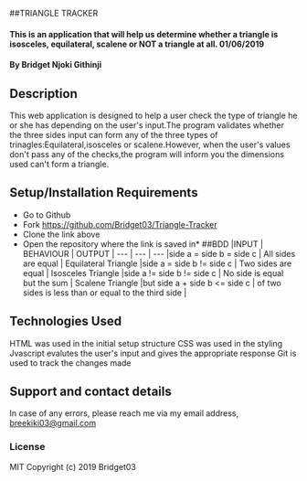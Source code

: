 ##TRIANGLE TRACKER
#### This is an application that will help us determine whether a triangle is isosceles, equilateral, scalene or NOT a triangle at all. 01/06/2019
#### By Bridget Njoki Githinji
## Description
This web application is designed to help a user check the type of triangle he or she has depending on the user's input.The program validates whether the three sides input can form any of the three types of trinagles:Equilateral,isosceles or scalene.However, when the user's values don't pass any of the checks,the program will inform you the dimensions used can't form a triangle.
## Setup/Installation Requirements
* Go to Github 
* Fork https://github.com/Bridget03/Triangle-Tracker
* Clone the link above
* Open the repository where the link is saved in* 
##BDD
 |INPUT                     | BEHAVIOUR                 | OUTPUT
 | ---                      | ---                       | ---
 |side a = side b = side c  |  All sides are equal      |   Equilateral Triangle
 |side a = side b != side c | Two sides are equal       |   Isosceles Triangle
 |side a != side b != side c     | No side is equal but the sum                         | Scalene Triangle
 |but side a + side b <= side c | of two sides is less than or equal to the third side | 
## Technologies Used
HTML was used in the initial setup structure
CSS was used in the styling
Jvascript evalutes the user's input and gives the appropriate response
Git is used to track the changes made
## Support and contact details
In case of any errors, please reach me via my email address, breekiki03@gmail.com

### License
MIT Copyright (c) 2019 
Bridget03